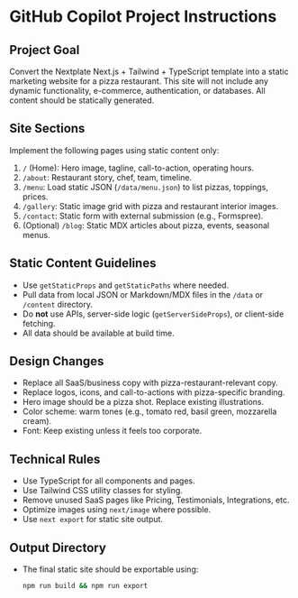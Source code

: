 # GitHub Copilot Project Instructions

## Project Goal
Convert the Nextplate Next.js + Tailwind + TypeScript template into a static marketing website for a pizza restaurant. This site will not include any dynamic functionality, e-commerce, authentication, or databases. All content should be statically generated.

## Site Sections
Implement the following pages using static content only:

1. `/` (Home): Hero image, tagline, call-to-action, operating hours.
2. `/about`: Restaurant story, chef, team, timeline.
3. `/menu`: Load static JSON (`/data/menu.json`) to list pizzas, toppings, prices.
4. `/gallery`: Static image grid with pizza and restaurant interior images.
5. `/contact`: Static form with external submission (e.g., Formspree).
6. (Optional) `/blog`: Static MDX articles about pizza, events, seasonal menus.

## Static Content Guidelines
- Use `getStaticProps` and `getStaticPaths` where needed.
- Pull data from local JSON or Markdown/MDX files in the `/data` or `/content` directory.
- Do **not** use APIs, server-side logic (`getServerSideProps`), or client-side fetching.
- All data should be available at build time.

## Design Changes
- Replace all SaaS/business copy with pizza-restaurant-relevant copy.
- Replace logos, icons, and call-to-actions with pizza-specific branding.
- Hero image should be a pizza shot. Replace existing illustrations.
- Color scheme: warm tones (e.g., tomato red, basil green, mozzarella cream).
- Font: Keep existing unless it feels too corporate.

## Technical Rules
- Use TypeScript for all components and pages.
- Use Tailwind CSS utility classes for styling.
- Remove unused SaaS pages like Pricing, Testimonials, Integrations, etc.
- Optimize images using `next/image` where possible.
- Use `next export` for static site output.

## Output Directory
- The final static site should be exportable using:
  ```bash
  npm run build && npm run export
